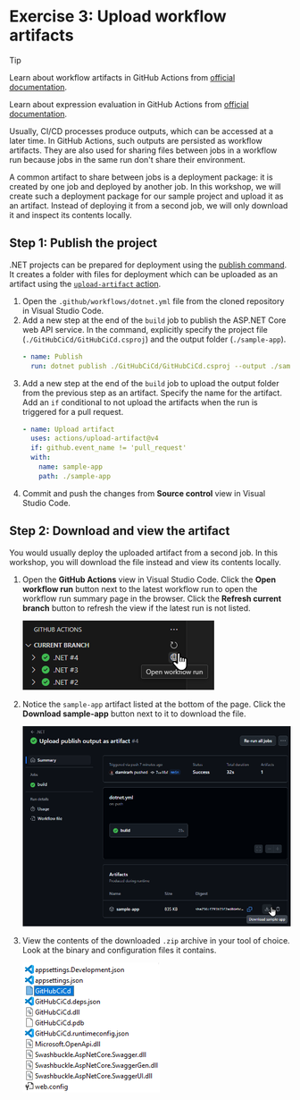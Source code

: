 # Exercise 3: Upload workflow artifacts

> [!TIP]
> Learn about workflow artifacts in GitHub Actions from [official documentation](https://docs.github.com/en/actions/writing-workflows/choosing-what-your-workflow-does/storing-and-sharing-data-from-a-workflow).
>
> Learn about expression evaluation in GitHub Actions from [official documentation](https://docs.github.com/en/actions/writing-workflows/choosing-what-your-workflow-does/evaluate-expressions-in-workflows-and-actions).

Usually, CI/CD processes produce outputs, which can be accessed at a later time. In GitHub Actions, such outputs are persisted as workflow artifacts. They are also used for sharing files between jobs in a workflow run because jobs in the same run don't share their environment.

A common artifact to share between jobs is a deployment package: it is created by one job and deployed by another job. In this workshop, we will create such a deployment package for our sample project and upload it as an artifact. Instead of deploying it from a second job, we will only download it and inspect its contents locally.

## Step 1: Publish the project

.NET projects can be prepared for deployment using the [publish command](https://learn.microsoft.com/en-us/dotnet/core/tools/dotnet-publish). It creates a folder with files for deployment which can be uploaded as an artifact using the [`upload-artifact` action](https://github.com/marketplace/actions/upload-a-build-artifact).

1. Open the `.github/workflows/dotnet.yml` file from the cloned repository in Visual Studio Code.
2. Add a new step at the end of the `build` job to publish the ASP.NET Core web API service. In the command, explicitly specify the project file (`./GitHubCiCd/GitHubCiCd.csproj`) and the output folder (`./sample-app`).
   ```yaml
   - name: Publish
     run: dotnet publish ./GitHubCiCd/GitHubCiCd.csproj --output ./sample-app
   ```
3. Add a new step at the end of the `build` job to upload the output folder from the previous step as an artifact. Specify the name for the artifact. Add an `if` conditional to not upload the artifacts when the run is triggered for a pull request.
   ```yaml
   - name: Upload artifact
     uses: actions/upload-artifact@v4
     if: github.event_name != 'pull_request'
     with:
       name: sample-app
       path: ./sample-app
   ```
4. Commit and push the changes from **Source control** view in Visual Studio Code.

## Step 2: Download and view the artifact

You would usually deploy the uploaded artifact from a second job. In this workshop, you will download the file instead and view its contents locally.

1. Open the **GitHub Actions** view in Visual Studio Code. Click the **Open workflow run** button next to the latest workflow run to open the workflow run summary page in the browser. Click the **Refresh current branch** button to refresh the view if the latest run is not listed.

   ![Image 1](images/e3-s2-i1.png)

2. Notice the `sample-app` artifact listed at the bottom of the page. Click the **Download sample-app** button next to it to download the file.

   ![Image 2](images/e3-s2-i2.png)

3. View the contents of the downloaded `.zip` archive in your tool of choice. Look at the binary and configuration files it contains.

   ![Image 3](images/e3-s2-i3.png)
